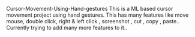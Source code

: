 Cursor-Movement-Using-Hand-gestures
This is a ML based cursor movement project using hand gestures.
This has many features like move mouse, double click, right & left click , screenshot , cut , copy , paste..
Currently trying to add many more features to it..
